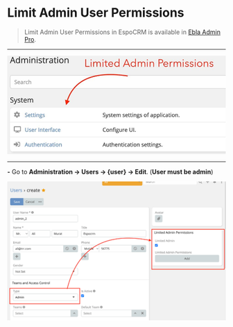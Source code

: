 # Limit Admin User Permissions

>  Limit Admin User Permissions in EspoCRM is available in [Ebla Admin Pro](https://www.eblasoft.com.tr/espocrm-extension-page/espocrm-admin-pro).

---

![limit-admin](../../_static/images/espocrm-extensions/admin-pro/admin-limit.png)

---

**-** Go to **Administration -> Users -> {user} -> Edit**. (**User must be admin**)

![limit-admin](../../_static/images/espocrm-extensions/admin-pro/admin-limit-op.png)

